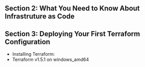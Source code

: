## Section 2: What You Need to Know About Infrastruture as Code
## Section 3: Deploying Your First Terraform Configuration
* Installing Terraform: 
*  Terraform v1.5.1 on windows_amd64
